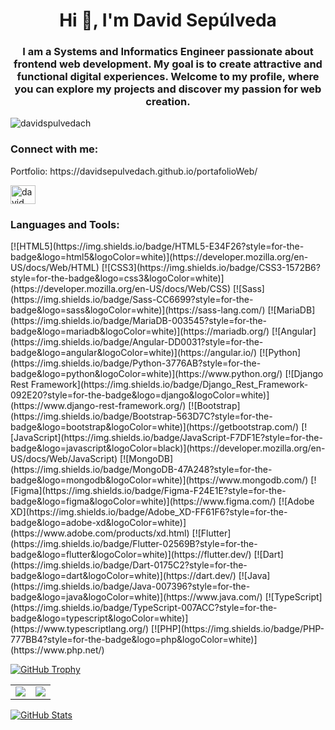 <h1 align="center">Hi 👋, I'm David Sepúlveda</h1>
<h3 align="center">I am a Systems and Informatics Engineer passionate about frontend web development. My goal is to create attractive and functional digital experiences. Welcome to my profile, where you can explore my projects and discover my passion for web creation.</h3>

<p align="left"> <img src="https://komarev.com/ghpvc/?username=davidspulvedach&label=Profile%20views&color=0e75b6&style=flat" alt="davidspulvedach" /> </p>



<h3 align="left">Connect with me:</h3>
<p>Portfolio: https://davidsepulvedach.github.io/portafolioWeb/ </p>
<p align="left">
<a href="https://linkedin.com/in/david-leonardo-sepúlveda-21303a255/" target="blank"><img align="center" src="https://raw.githubusercontent.com/rahuldkjain/github-profile-readme-generator/master/src/images/icons/Social/linked-in-alt.svg" alt="david leonardo sepulveda" height="30" width="40" /></a>
</p>

<h3 align="left">Languages and Tools:</h3>
[![HTML5](https://img.shields.io/badge/HTML5-E34F26?style=for-the-badge&logo=html5&logoColor=white)](https://developer.mozilla.org/en-US/docs/Web/HTML) 
[![CSS3](https://img.shields.io/badge/CSS3-1572B6?style=for-the-badge&logo=css3&logoColor=white)](https://developer.mozilla.org/en-US/docs/Web/CSS) 
[![Sass](https://img.shields.io/badge/Sass-CC6699?style=for-the-badge&logo=sass&logoColor=white)](https://sass-lang.com/) 
[![MariaDB](https://img.shields.io/badge/MariaDB-003545?style=for-the-badge&logo=mariadb&logoColor=white)](https://mariadb.org/) 
[![Angular](https://img.shields.io/badge/Angular-DD0031?style=for-the-badge&logo=angular&logoColor=white)](https://angular.io/) 
[![Python](https://img.shields.io/badge/Python-3776AB?style=for-the-badge&logo=python&logoColor=white)](https://www.python.org/) 
[![Django Rest Framework](https://img.shields.io/badge/Django_Rest_Framework-092E20?style=for-the-badge&logo=django&logoColor=white)](https://www.django-rest-framework.org/) 
[![Bootstrap](https://img.shields.io/badge/Bootstrap-563D7C?style=for-the-badge&logo=bootstrap&logoColor=white)](https://getbootstrap.com/) 
[![JavaScript](https://img.shields.io/badge/JavaScript-F7DF1E?style=for-the-badge&logo=javascript&logoColor=black)](https://developer.mozilla.org/en-US/docs/Web/JavaScript) 
[![MongoDB](https://img.shields.io/badge/MongoDB-47A248?style=for-the-badge&logo=mongodb&logoColor=white)](https://www.mongodb.com/)
[![Figma](https://img.shields.io/badge/Figma-F24E1E?style=for-the-badge&logo=figma&logoColor=white)](https://www.figma.com/) 
[![Adobe XD](https://img.shields.io/badge/Adobe_XD-FF61F6?style=for-the-badge&logo=adobe-xd&logoColor=white)](https://www.adobe.com/products/xd.html) 
[![Flutter](https://img.shields.io/badge/Flutter-02569B?style=for-the-badge&logo=flutter&logoColor=white)](https://flutter.dev/) 
[![Dart](https://img.shields.io/badge/Dart-0175C2?style=for-the-badge&logo=dart&logoColor=white)](https://dart.dev/) 
[![Java](https://img.shields.io/badge/Java-007396?style=for-the-badge&logo=java&logoColor=white)](https://www.java.com/) 
[![TypeScript](https://img.shields.io/badge/TypeScript-007ACC?style=for-the-badge&logo=typescript&logoColor=white)](https://www.typescriptlang.org/) 
[![PHP](https://img.shields.io/badge/PHP-777BB4?style=for-the-badge&logo=php&logoColor=white)](https://www.php.net/) 

[![GitHub Trophy](https://github-profile-trophy.vercel.app/?username=DavidSepulvedaCh&column=7&margin-w=15&margin-h=15&theme=darkhub)](https://github.com/DavidSepulvedaCh/github-profile-trophy)

<table>
  <tr>
    <td align="center">
      <img src="https://github-readme-stats.vercel.app/api?username=DavidSepulvedaCh&theme=dark" />
    </td>
    <td align="center">
      <img src="https://github-readme-stats.vercel.app/api/top-langs/?username=DavidSepulvedaCh&layout=compact&theme=dark" />
    </td>
  </tr>
</table>


[![GitHub Stats](https://github-profile-summary-cards.vercel.app/api/cards/profile-details?username=DavidSepulvedaCh&theme=github_dark)](https://github.com/vn7n24fzkq/github-profile-summary-cards)

